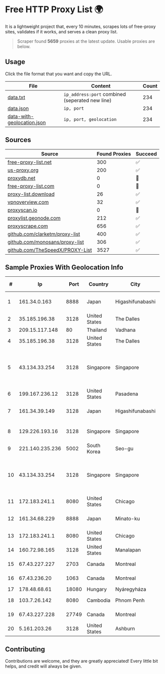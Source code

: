 
# Free HTTP Proxy List 🌍

It is a lightweight project that, every 10 minutes, scrapes lots of free-proxy sites, validates if it works, and serves a clean proxy list.


> Scraper found **5659** proxies at the latest update. Usable proxies are below.

## Usage

Click the file format that you want and copy the URL.


|File|Content|Count|
|----|-------|-----|
|[data.txt](https://raw.githubusercontent.com/themiralay/Proxy-List-World/master/data.txt)|`ip_address:port` combined (seperated new line)|234|
|[data.json](https://raw.githubusercontent.com/themiralay/Proxy-List-World/master/data.json)|`ip, port`|234|
|[data-with-geolocation.json](https://raw.githubusercontent.com/themiralay/Proxy-List-World/master/data-with-geolocation.json)|`ip, port, geolocation`|234|

## Sources

|Source|Found Proxies|Succeed|
|------|-------------|-------|
|[free-proxy-list.net](https://free-proxy-list.net)|300|✅|
|[us-proxy.org](https://www.us-proxy.org)|200|✅|
|[proxydb.net](http://proxydb.net)|0|🚫|
|[free-proxy-list.com](https://free-proxy-list.com/?page=&port=&type%5B%5D=http&type%5B%5D=https&up_time=0&search=Search)|0|🚫|
|[proxy-list.download](https://www.proxy-list.download/HTTP)|26|✅|
|[vpnoverview.com](https://vpnoverview.com/privacy/anonymous-browsing/free-proxy-servers)|32|✅|
|[proxyscan.io](https://www.proxyscan.io)|0|🚫|
|[proxylist.geonode.com](https://proxylist.geonode.com/api/proxy-list?limit=300&page=1&sort_by=lastChecked&sort_type=desc&protocols=http,https)|212|✅|
|[proxyscrape.com](https://api.proxyscrape.com/v2/?request=displayproxies&protocol=http&timeout=10000&country=all&ssl=all&anonymity=all)|656|✅|
|[github.com/clarketm/proxy-list](https://raw.githubusercontent.com/clarketm/proxy-list/master/proxy-list-raw.txt)|400|✅|
|[github.com/monosans/proxy-list](https://raw.githubusercontent.com/monosans/proxy-list/main/proxies/http.txt)|306|✅|
|[github.com/TheSpeedX/PROXY-List](https://raw.githubusercontent.com/TheSpeedX/PROXY-List/master/http.txt)|3527|✅|


## Sample Proxies With Geolocation Info

|#|Ip|Port|Country|City|Internet Service Provider|
|-|--|----|-------|----|-------------------------|
|1|161.34.0.163|8888|Japan|Higashifunabashi|NTT PC Communications, Inc.|
|2|35.185.196.38|3128|United States|The Dalles|Google LLC|
|3|209.15.117.148|80|Thailand|Vadhana|catCloud|
|4|35.185.196.38|3128|United States|The Dalles|Google LLC|
|5|43.134.33.254|3128|Singapore|Singapore|Shenzhen Tencent Computer Systems Company Limited|
|6|199.167.236.12|3128|United States|Pasadena|GLOBAL IT|
|7|161.34.39.149|3128|Japan|Higashifunabashi|NTT PC Communications, Inc.|
|8|129.226.193.16|3128|Singapore|Singapore|Tencent Cloud Computing (Beijing) Co|
|9|221.140.235.236|5002|South Korea|Seo-gu|SK Broadband Co Ltd|
|10|43.134.33.254|3128|Singapore|Singapore|Shenzhen Tencent Computer Systems Company Limited|
|11|172.183.241.1|8080|United States|Chicago|Microsoft|
|12|161.34.68.229|8888|Japan|Minato-ku|NTT PC Communications, Inc.|
|13|172.183.241.1|8080|United States|Chicago|Microsoft|
|14|160.72.98.165|3128|United States|Manalapan|Lightower Fiber Networks I|
|15|67.43.227.227|2703|Canada|Montreal|GloboTech Communications|
|16|67.43.236.20|1063|Canada|Montreal|GloboTech Communications|
|17|178.48.68.61|18080|Hungary|Nyáregyháza|UPC|
|18|103.7.26.142|8080|Cambodia|Phnom Penh|NTT (Thailand) Limited|
|19|67.43.227.228|27749|Canada|Montreal|GloboTech Communications|
|20|5.161.203.26|3128|United States|Ashburn|Hetzner Online GmbH|



## Contributing

Contributions are welcome, and they are greatly appreciated! Every
little bit helps, and credit will always be given.

